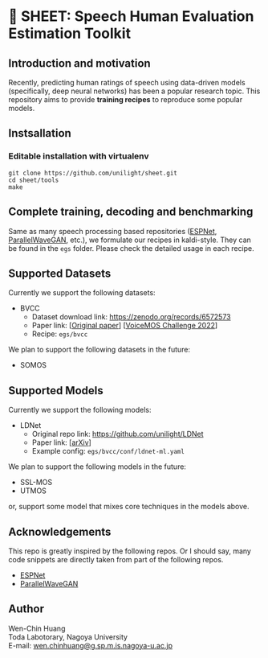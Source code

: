 # 📃 SHEET: Speech Human Evaluation Estimation Toolkit

## Introduction and motivation

Recently, predicting human ratings of speech using data-driven models (specifically, deep neural networks) has been a popular research topic. This repository aims to provide **training recipes** to reproduce some popular models.

## Instsallation 

### Editable installation with virtualenv 

```
git clone https://github.com/unilight/sheet.git
cd sheet/tools
make
```

## Complete training, decoding and benchmarking

Same as many speech processing based repositories ([ESPNet](https://github.com/espnet/espnet), [ParallelWaveGAN](https://github.com/kan-bayashi/ParallelWaveGAN), etc.), we formulate our recipes in kaldi-style. They can be found in the `egs` folder. Please check the detailed usage in each recipe.

## Supported Datasets

Currently we support the following datasets:


- BVCC
    - Dataset download link: https://zenodo.org/records/6572573
    - Paper link: [[Original paper](https://arxiv.org/abs/2105.02373)] [[VoiceMOS Challenge 2022](https://arxiv.org/abs/2203.11389)]
    - Recipe: `egs/bvcc`

We plan to support the following datasets in the future:

- SOMOS

## Supported Models

Currently we support the following models:

- LDNet
    - Original repo link: https://github.com/unilight/LDNet
    - Paper link: [[arXiv](https://arxiv.org/abs/2110.09103)]
    - Example config: `egs/bvcc/conf/ldnet-ml.yaml`

We plan to support the following models in the future:

- SSL-MOS
- UTMOS

or, support some model that mixes core techniques in the models above.

## Acknowledgements

This repo is greatly inspired by the following repos. Or I should say, many code snippets are directly taken from part of the following repos.

- [ESPNet](https://github.com/espnet/espnet)
- [ParallelWaveGAN](https://github.com/kan-bayashi/ParallelWaveGAN/)

## Author

Wen-Chin Huang  
Toda Labotorary, Nagoya University  
E-mail: wen.chinhuang@g.sp.m.is.nagoya-u.ac.jp